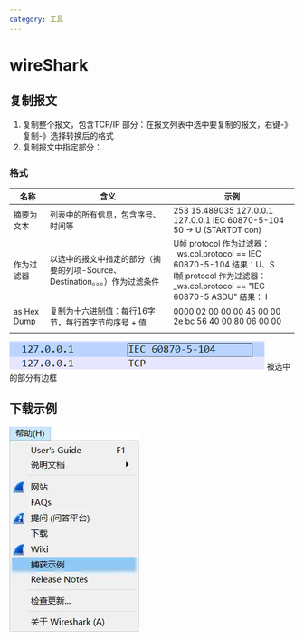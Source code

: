 ```yaml
---
category: 工具
---
```

# wireShark



## 复制报文
1. 复制整个报文，包含TCP/IP 部分：在报文列表中选中要复制的报文，右键-》复制-》选择转换后的格式
2. 复制报文中指定部分：
### 格式

| 名称          | 含义                                              | 示例                                                                                                                               |
| ----------- | ----------------------------------------------- | -------------------------------------------------------------------------------------------------------------------------------- |
| 摘要为文本       | 列表中的所有信息，包含序号、时间等                               | 253	15.489035	127.0.0.1	127.0.0.1	IEC 60870-5-104	50	-> U (STARTDT con)                                                          |
| 作为过滤器       | 以选中的报文中指定的部分（摘要的列项-Source、Destination。。。）作为过滤条件 | U帧 protocol 作为过滤器：\_ws.col.protocol == IEC 60870-5-104 结果：U、S<br>I帧 protocol 作为过滤器：\_ws.col.protocol == "IEC 60870-5 ASDU" 结果： I |
| as Hex Dump | 复制为十六进制值：每行16字节，每行首字节的序号 + 值                    | 0000   02 00 00 00 45 00 00 2e bc 56 40 00 80 06 00 00<br>                                                                       |
|             |                                                 |                                                                                                                                  |

![](./attachments/wireShark.webp)
	被选中的部分有边框

## 下载示例
![|160x253](./attachments/wireShark-1.webp)

